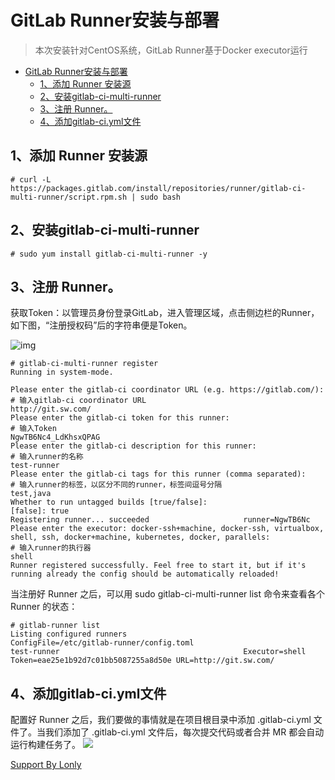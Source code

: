 # GitLab Runner安装与部署

> 本次安装针对CentOS系统，GitLab Runner基于Docker executor运行
> 

<!-- TOC -->

- [GitLab Runner安装与部署](#gitlab-runner)
    - [1、添加 Runner 安装源](#1-runner)
    - [2、安装gitlab-ci-multi-runner](#2-gitlab-ci-multi-runner)
    - [3、注册 Runner。](#3-runner)
    - [4、添加gitlab-ci.yml文件](#4-gitlab-ci-yml)

<!-- /TOC -->

## 1、添加 Runner 安装源
```
# curl -L https://packages.gitlab.com/install/repositories/runner/gitlab-ci-multi-runner/script.rpm.sh | sudo bash
```

## 2、安装gitlab-ci-multi-runner
```
# sudo yum install gitlab-ci-multi-runner -y
```

## 3、注册 Runner。
获取Token：以管理员身份登录GitLab，进入管理区域，点击侧边栏的Runner，如下图，“注册授权码”后的字符串便是Token。

![img](http://omdis1w10.bkt.clouddn.com/gitlab-ci-runner-token-setting.png)

```
# gitlab-ci-multi-runner register
Running in system-mode.                            
                                                   
Please enter the gitlab-ci coordinator URL (e.g. https://gitlab.com/):
# 输入gitlab-ci coordinator URL
http://git.sw.com/
Please enter the gitlab-ci token for this runner:
# 输入Token
NgwTB6Nc4_LdKhsxQPAG
Please enter the gitlab-ci description for this runner:
# 输入runner的名称
test-runner
Please enter the gitlab-ci tags for this runner (comma separated):
# 输入runner的标签，以区分不同的runner，标签间逗号分隔
test,java
Whether to run untagged builds [true/false]:
[false]: true
Registering runner... succeeded                     runner=NgwTB6Nc
Please enter the executor: docker-ssh+machine, docker-ssh, virtualbox, shell, ssh, docker+machine, kubernetes, docker, parallels:
# 输入runner的执行器
shell
Runner registered successfully. Feel free to start it, but if it's running already the config should be automatically reloaded! 
```

当注册好 Runner 之后，可以用 sudo gitlab-ci-multi-runner list 命令来查看各个 Runner 的状态：
```
# gitlab-runner list
Listing configured runners                          ConfigFile=/etc/gitlab-runner/config.toml
test-runner                                         Executor=shell Token=eae25e1b92d7c01bb5087255a8d50e URL=http://git.sw.com/
```

## 4、添加gitlab-ci.yml文件
配置好 Runner 之后，我们要做的事情就是在项目根目录中添加 .gitlab-ci.yml 文件了。当我们添加了 .gitlab-ci.yml 文件后，每次提交代码或者合并 MR 都会自动运行构建任务了。
![](http://omdis1w10.bkt.clouddn.com/gitlab-add-yml.png)


[Support By Lonly](mailto:lonly197@gmail.com)


